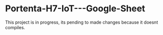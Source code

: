 # Portenta-H7-IoT---Google-Sheet
This project is in progress, its pending to made changes because it doesnt compiles.
